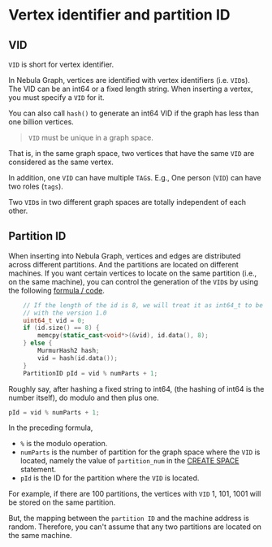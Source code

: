 # Vertex identifier and partition ID

## VID

`VID` is short for vertex identifier.

In Nebula Graph, vertices are identified with vertex identifiers (i.e. `VID`s). 
The VID can be an int64 or a fixed length string.
When inserting a vertex, you must specify a `VID` for it. 

You can also call `hash()` to generate an int64 VID if the graph has less than one billion vertices.

> `VID` must be unique in a graph space.

That is, in the same graph space, two vertices that have the same `VID` are considered as the same vertex.

In addition, one `VID` can have multiple `TAG`s. E.g., One person (`VID`) can have two roles (`tags`).

Two `VID`s in two different graph spaces are totally independent of each other.

## Partition ID

When inserting into Nebula Graph, vertices and edges are distributed across different partitions. And the partitions are located on different machines. If you want certain vertices to locate on the same partition (i.e., on the same machine), you can control the generation of the `VID`s by using the following [formula / code](https://github.com/vesoft-inc/nebula-common/blob/master/src/common/clients/meta/MetaClient.cpp).

```C++
    // If the length of the id is 8, we will treat it as int64_t to be compatible
    // with the version 1.0
    uint64_t vid = 0;
    if (id.size() == 8) {
        memcpy(static_cast<void*>(&vid), id.data(), 8);
    } else {
        MurmurHash2 hash;
        vid = hash(id.data());
    }
    PartitionID pId = vid % numParts + 1;
```

Roughly say, after hashing a fixed string to int64, (the hashing of int64 is the number itself), do modulo and then plus one.

```C++
pId = vid % numParts + 1;
```

In the preceding formula,

- `%` is the modulo operation.
- `numParts` is the number of partition for the graph space where the `VID` is located, namely the value of `partition_num` in the [CREATE SPACE](../3.ngql-guide/9.space-statements/1.create-space.md) statement.
- `pId` is the ID for the partition where the `VID` is located.

For example, if there are 100 partitions, the vertices with `VID` 1, 101, 1001 will be stored on the same partition.

But, the mapping between the `partition ID` and the machine address is random. Therefore, you can't assume that any two partitions are located on the same machine.
